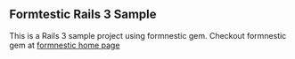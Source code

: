 ## Formtestic Rails 3 Sample

This is a Rails 3 sample project using formnestic gem. Checkout formnestic gem at [formnestic home page](https://github.com/jameshuynh/formnestic)